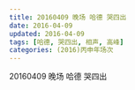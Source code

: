 ```yaml
---
title: 20160409 晚场 哈德 哭四出
date: 2016-04-09
updated: 2016-04-09
tags: [哈德, 哭四出, 相声, 高峰] 
categories: (2016)丙申年场次 
---
```

20160409 晚场 哈德 哭四出
